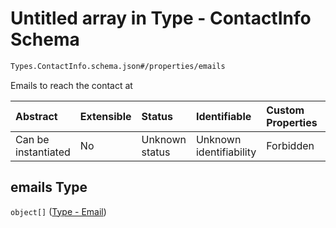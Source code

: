 # Untitled array in Type - ContactInfo Schema

```txt
Types.ContactInfo.schema.json#/properties/emails
```

Emails to reach the contact at

| Abstract            | Extensible | Status         | Identifiable            | Custom Properties | Additional Properties | Access Restrictions | Defined In                                                                              |
| :------------------ | :--------- | :------------- | :---------------------- | :---------------- | :-------------------- | :------------------ | :-------------------------------------------------------------------------------------- |
| Can be instantiated | No         | Unknown status | Unknown identifiability | Forbidden         | Allowed               | none                | [ContactInfo.schema.json*](../out/types/ContactInfo.schema.json "open original schema") |

## emails Type

`object[]` ([Type - Email](issuer-properties-type---email.md))
